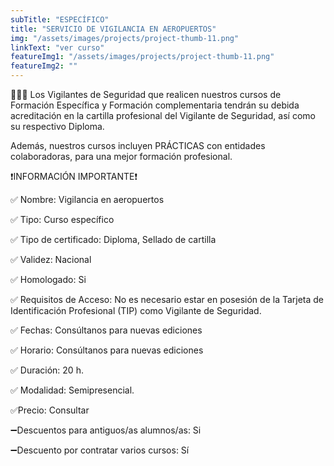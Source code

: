 ```yaml
---
subTitle: "ESPECÍFICO" 
title: "SERVICIO DE VIGILANCIA EN AEROPUERTOS"
img: "/assets/images/projects/project-thumb-11.png"
linkText: "ver curso"
featureImg1: "/assets/images/projects/project-thumb-11.png"
featureImg2: ""
---
```

👮‍♂️👮 Los Vigilantes de Seguridad que realicen nuestros cursos de Formación Específica y Formación complementaria tendrán su debida acreditación en la cartilla profesional del Vigilante de Seguridad, así como su respectivo Diploma. 

Además, nuestros cursos incluyen PRÁCTICAS con entidades colaboradoras, para una mejor formación profesional.

❗️INFORMACIÓN IMPORTANTE❗️

✅ Nombre: Vigilancia en aeropuertos

✅ Tipo: Curso específico

✅ Tipo de certificado: Diploma, Sellado de cartilla

✅ Validez: Nacional

✅ Homologado: Si

✅ Requisitos de Acceso: No es necesario estar en posesión de la Tarjeta de Identificación Profesional (TIP) como Vigilante de Seguridad.

✅ Fechas: Consúltanos para nuevas ediciones

✅ Horario: Consúltanos para nuevas ediciones

✅ Duración: 20 h.

✅ Modalidad: Semipresencial.

✅Precio: Consultar

➖Descuentos para antiguos/as alumnos/as: Si

➖Descuento por contratar varios cursos: Sí